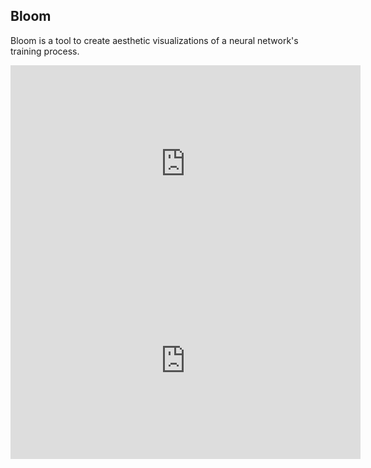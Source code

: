 ## Bloom

Bloom is a tool to create aesthetic visualizations of a neural network's training process.

<iframe width="560" height="315" src="https://www.youtube.com/embed/P_LbmKSdwpo" frameborder="0" allow="accelerometer; autoplay; encrypted-media; gyroscope; picture-in-picture" allowfullscreen></iframe>

<iframe width="560" height="315" src="https://www.youtube.com/embed/byIp-5_iKAE" frameborder="0" allow="accelerometer; autoplay; encrypted-media; gyroscope; picture-in-picture" allowfullscreen></iframe>
